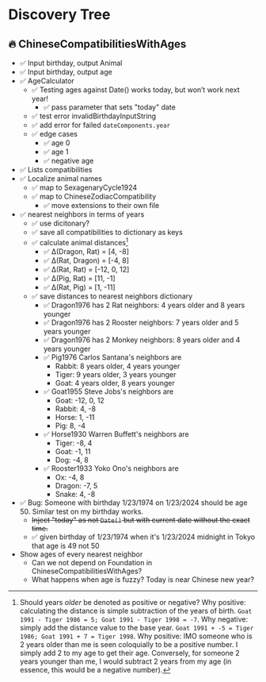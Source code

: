 #  Discovery Tree

## 🔥 ChineseCompatibilitiesWithAges
- ✅ Input birthday, output Animal
- ✅ Input birthday, output age
- ✅ AgeCalculator
    - ✅ Testing ages against Date() works today, but won’t work next year!
        - ✅ pass parameter that sets "today" date
    - ✅ test error invalidBirthdayInputString
    - ✅ add error for failed `dateComponents.year`
    - ✅ edge cases
        - ✅ age 0
        - ✅ age 1
        - ✅ negative age
- ✅ Lists compatibilities 
- ✅ Localize animal names
    - ✅ map to SexagenaryCycle1924
    - ✅ map to ChineseZodiacCompatibility
        - ✅ move extensions to their own file
- ✅ nearest neighbors in terms of years
    - ✅ use dicitonary?
    - ✅ save all compatibilities to dictionary as keys
    - ✅ calculate animal distances[^1]
        - ✅ Δ(Dragon, Rat) = [4, -8] 
        - ✅ Δ(Rat, Dragon) = [-4, 8]
        - ✅ Δ(Rat, Rat) = [-12, 0, 12]
        - ✅ Δ(Pig, Rat) = [11, -1]
        - ✅ Δ(Rat, Pig) = [1, -11]
    - ✅ save distances to nearest neighbors dictionary
        - ✅ Dragon1976 has 2 Rat neighbors: 4 years older and 8 years younger
        - ✅ Dragon1976 has 2 Rooster neighbors: 7 years older and 5 years younger
        - ✅ Dragon1976 has 2 Monkey neighbors: 8 years older and 4 years younger
        - ✅ Pig1976 Carlos Santana's neighbors are 
            - Rabbit: 8 years older, 4 years younger
            - Tiger: 9 years older, 3 years younger
            - Goat: 4 years older, 8 years younger
        - ✅ Goat1955 Steve Jobs's neighbors are
            - Goat: -12, 0, 12
            - Rabbit: 4, -8
            - Horse: 1, -11
            - Pig: 8, -4
        - ✅ Horse1930 Warren Buffett's neighbors are
            - Tiger: -8, 4
            - Goat: -1, 11
            - Dog: -4, 8
        - ✅ Rooster1933 Yoko Ono's neighbors are
            - Ox: -4, 8 
            - Dragon: -7, 5
            - Snake: 4, -8
- ✅ Bug: Someone with birthday 1/23/1974 on 1/23/2024 should be age 50. Similar test on my birthday works.
    - ~~Inject "today" as not `Date()` but with current date without the exact time.~~
    - ✅ given birthday of 1/23/1974 when it's 1/23/2024 midnight in Tokyo that age is 49 not 50 
- Show ages of every nearest neighbor
    - Can we not depend on Foundation in ChineseCompatibilitiesWithAges?
    - What happens when age is fuzzy? Today is near Chinese new year?


[^1]: Should years *older* be denoted as positive or negative? Why positive: calculating the distance is simple subtraction of the years of birth. `Goat 1991 - Tiger 1986 = 5; Goat 1991 - Tiger 1998 = -7`. Why negative: simply add the distance value to the base year. `Goat 1991 + -5 = Tiger 1986; Goat 1991 + 7 = Tiger 1998`. Why positive: IMO someone who is 2 years older than me is seen coloquially to be a positive number. I simply add 2 to my age to get their age. Conversely, for someone 2 years younger than me, I would subtract 2 years from my age (in essence, this would be a negative number). 
